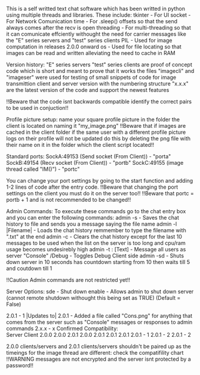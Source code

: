 This is a self writted text chat software which has been writted in python using multiple threads and libraries.
These include:
tkinter   - For UI
socket    - For Network Comunication
time      - For .sleep() offsets so that the send always comes after the recv is open
threading - For multi-threading so that it can comunicate effciently withought the need for carrier messages like the "E" series servers and "test" series clients
PIL       - Used for image computation in releases 2.0.0 onward
os        - Used for file locating so that images can be read and written alleviating the need to cache in RAM

Version history:
"E" series servers
"test" series clients
are proof of concept code which is short and meant to prove that it works
the files "imagecli" and "imageser" were used for testing of small snippets of code for image transmittion
client and server version with the numbering structure "x.x.x" are the latest version of the code and support the newest features

!!Beware that the code isnt backwards compatible identify the correct pairs to be used in conjuction!!

Profile picture setup:
name your square profile picture in the folder the client is located on naming it "my_image.png"
!!Beware that if images are cached in the client folder if the same user with a different profile picture logs on their profile will not be updated do this by deleting the png file with their name on it in the folder which the client script located!!

Standard ports:
SockA:49153 (Send socket (From Client))    - "porta"
SockB:49154 (Recv socket (From Client))    - "portb"
SockC:49155 (image thread called "IM()")   - "portc"

You can change your port settings by going to the start function and adding 1-2 lines of code after the entry code.
!!Beware that changing the port settings on the client you must do it on the server too!!
!!Beware that portc = portb + 1 and is not recommended to be changed!!

Admin Commands:
To execute these commands go to the chat entry box and you can enter the following commands:
admin -s            - Saves the chat history to file and sends you a message saying the file name
admin -l |Filename| - Loads the chat history remmember to type the filename with ".txt" at the end
admin -c            - Clears the chat history except for the last 10 messages to be used when the list on the server is too long and cpu/ram usage becomes undesirebly high
admin -t : [Text]   - Message all users as server "Console"
/Debug              - Toggles Debug Client side
admin -sd           - Shuts down server in 10 seconds has countdown starting from 10 then waits till 5 and coutdown till 1

!!Caution Admin commands are not restricted yet!!

Server Options:
sde                 - Shut down enable              - Allows admin to shut down server (cannot remote shutdown withought this being set as TRUE) (Default = False)

2.0.1 - 1 |Updates to| 2.0.1  - Added a file called "Cons.png" for anything that comes from the server such as "Console" messages or responses to admin commands
2.x.x - x Confirmed Compatibility:    
Server          Client
2.0.0           2.0.0
2.0.1           2.0.0
2.0.1           2.0.1
2.0.1           2.0.1 - 1
2.0.1 - 2       2.0.1 - 2

2.0.0 clients/servers and 2.0.1 clients/servers shouldn't be paired up as the timeings for the image thread are different: check the compatifility chart
!!WARNING messages are not encrypted and the server isnt protected by a password!!
